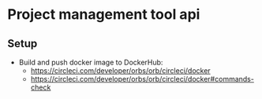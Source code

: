 # Project management tool api

## Setup

- Build and push docker image to DockerHub:
  -  https://circleci.com/developer/orbs/orb/circleci/docker
  -  https://circleci.com/developer/orbs/orb/circleci/docker#commands-check